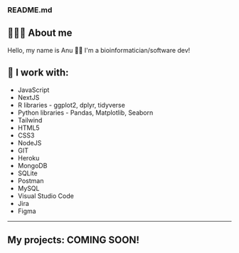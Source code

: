 ### README.md


## 👩🏻‍💻 About me

Hello, my name is Anu 👋🏻 I'm a bioinformatician/software dev!


## 🔗 I work with:
-  JavaScript
-  NextJS
-  R libraries - ggplot2, dplyr, tidyverse
-  Python libraries - Pandas, Matplotlib, Seaborn
-  Tailwind
-  HTML5
-  CSS3
-  NodeJS
-  GIT
-  Heroku
-  MongoDB
-  SQLite
-  Postman
-  MySQL
-  Visual Studio Code
-  Jira
-  Figma

---

## My projects: COMING SOON!

